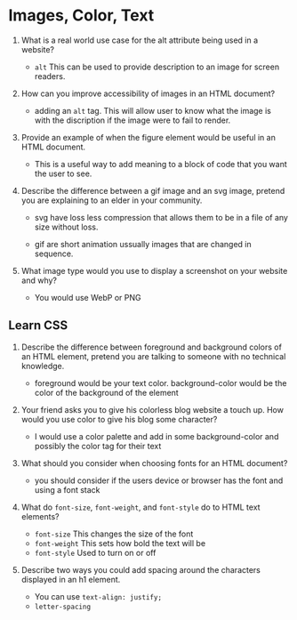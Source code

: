 # Images, Color, Text

1. What is a real world use case for the alt attribute being used in a website?
    + `alt` This can be used to provide description to an image for screen readers.

1. How can you improve accessibility of images in an HTML document?
    + adding an `alt` tag. This will allow user to know what the image is with the discription if the image were to fail to render.

1. Provide an example of when the figure element would be useful in an HTML document.
    + This is a useful way to add meaning to a block of code that you want the user to see. 

1. Describe the difference between a gif image and an svg image, pretend you are explaining to an elder in your community.
    + svg have loss less compression that allows them to be in a file of any size without loss.
    
    + gif are short animation ussually images that are changed in sequence.

1. What image type would you use to display a screenshot on your website and why?
    + You would use WebP or PNG

## Learn CSS

1. Describe the difference between foreground and background colors of an HTML element, pretend you are talking to someone with no technical knowledge.
    + foreground would be your text color. background-color would be the color of the background of the element

1. Your friend asks you to give his colorless blog website a touch up. How would you use color to give his blog some character?
    + I would use a color palette and add in some background-color and possibly the color tag for their text

1. What should you consider when choosing fonts for an HTML document?
    + you should consider if the users device or browser has the font and using a font stack

1. What do `font-size`, `font-weight`, and `font-style` do to HTML text elements?
    + `font-size` This changes the size of the font
    + `font-weight` This sets how bold the text will be
    + `font-style` Used to turn on or off

1. Describe two ways you could add spacing around the characters displayed in an h1 element.
    + You can use `text-align: justify;`
    + `letter-spacing`
    